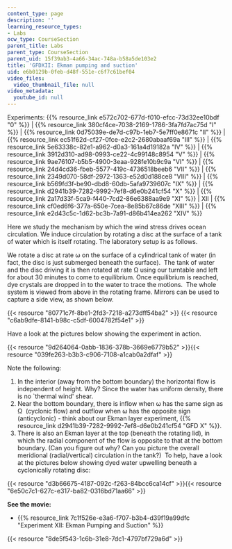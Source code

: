 ```yaml
---
content_type: page
description: ''
learning_resource_types:
- Labs
ocw_type: CourseSection
parent_title: Labs
parent_type: CourseSection
parent_uid: 15f39ab3-4a66-34ac-748a-b58a5de103e2
title: 'GFDXII: Ekman pumping and suction'
uid: e6b0129b-0feb-d48f-551e-c6f7c61bef04
video_files:
  video_thumbnail_file: null
video_metadata:
  youtube_id: null
---
```


Experiments: {{% resource_link e572c702-677d-f010-efcc-73d32ee10bdf "0" %}} | {{% resource_link 380cf4ce-7038-2169-1786-3fa7fd7ac75d "I" %}} | {{% resource_link 0d75039e-de7d-c97b-1eb7-5e7ff0e8671c "II" %}} | {{% resource_link ec51f62d-cf27-0fce-e2c2-2680abaaf69a "III" %}} | {{% resource_link 5e63338c-82e1-a962-d0a3-161a4d19182a "IV" %}} | {{% resource_link 3912d310-ad98-0993-ce22-4c99148c8954 "V" %}} | {{% resource_link 9ae76107-b5b5-4900-3eaa-928fe10b9c9a "VI" %}} | {{% resource_link 24d4cd36-fbeb-5577-419c-4736518beeb6 "VII" %}} | {{% resource_link 2349d070-58df-2972-1363-e52d0d188ce8 "VIII" %}} | {{% resource_link b569fd3f-be90-dbd8-60db-5afa9739607c "IX" %}} | {{% resource_link d2941b39-7282-9992-7ef8-d6e0b241cf54 "X" %}} | {{% resource_link 2a17d33f-5ca9-f440-7cd2-86e6388aa9e9 "XI" %}} | XII | {{% resource_link cf0ed6f6-377a-650e-7cea-8e85b67c86de "XIII" %}} | {{% resource_link e2d43c5c-1d62-bc3b-7a91-d86b414ea262 "XIV" %}}

Here we study the mechanism by which the wind stress drives ocean circulation. We induce circulation by rotating a disc at the surface of a tank of water which is itself rotating. The laboratory setup is as follows.

We rotate a disc at rate ω on the surface of a cylindrical tank of water (in fact, the disc is just submerged beneath the surface).  The tank of water and the disc driving it is then rotated at rate Ω using our turntable and left for about 30 minutes to come to equilibrium. Once equilibrium is reached, dye crystals are dropped in to the water to trace the motions.  The whole system is viewed from above in the rotating frame. Mirrors can be used to capture a side view, as shown below.

{{< resource "80771c7f-8be1-2fd3-7218-a273dff54ba2" >}} {{< resource "c6ab9dfe-8141-b98c-c5df-6004782f54e1" >}}

Have a look at the pictures below showing the experiment in action.

{{< resource "9d264064-0abb-1836-378b-3669e6779b52" >}}{{< resource "039fe263-b3b3-c906-7108-a1cab0a2dfaf" >}}

Note the following:

1.  In the interior (away from the bottom boundary) the horizontal flow is independent of height. Why? Since the water has uniform density, there is no &grave;thermal wind' shear.
2.  Near the bottom boundary, there is inflow when ω has the same sign as Ω  (cyclonic flow) and outflow when ω has the opposite sign (anticyclonic) - think about our Ekman layer experiment, {{% resource_link d2941b39-7282-9992-7ef8-d6e0b241cf54 "GFD X" %}}.
3.  There is also an Ekman layer at the top (beneath the rotating lid), in which the radial component of the flow is opposite to that at the bottom boundary. (Can you figure out why? Can you picture the overall meridional (radial/vertical) circulation in the tank?)  To help, have a look at the pictures below showing dyed water upwelling beneath a cyclonically rotating disc:

{{< resource "d3b66675-4187-092c-f263-84bcc6ca14cf" >}}{{< resource "6e50c7c1-627c-e317-ba82-0316bd71aa66" >}}

**See the movie:** 

*   {{% resource_link 7c1f526e-e3a6-f707-b3b4-d39f19a99dfc "Experiment XII: Ekman Pumping and Suction" %}}

{{< resource "8de5f543-1c6b-31e8-7dc1-4797bf729a6d" >}}